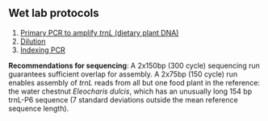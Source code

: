 ## Wet lab protocols

1. [Primary PCR to amplify *trnL* (dietary plant DNA)](https://github.com/bpetrone/trnL-pipeline/blob/master/protocols/1_primary_pcr.md)   
2. [Dilution](https://github.com/bpetrone/trnL-pipeline/blob/master/protocols/2_dilution.md) 
3. [Indexing PCR](https://github.com/bpetrone/trnL-pipeline/blob/master/protocols/3_indexing_pcr.md) 

**Recommendations for sequencing**:
A 2x150bp (300 cycle) sequencing run guarantees sufficient overlap for assembly. A 2x75bp (150 cycle) run enables assembly of *trnL* reads from all but one food plant in the reference: the water chestnut *Eleocharis dulcis*, which has an unusually long 154 bp trnL-P6 sequence (7 standard deviations outside the mean reference sequence length). 
